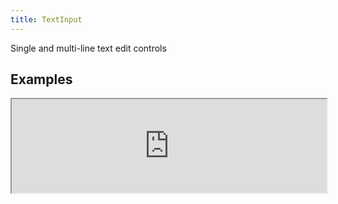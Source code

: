 ```yaml
---
title: TextInput
---
```

Single and multi-line text edit controls

## Examples

<div><iframe style="width: 100%; margin: 0;" src="https://uiexplorer.blankapp.org/slices/textinput-example" scrolling="no" /></div>

```jsx
<TextInput />
```

## API

Based on https://facebook.github.io/react-native/docs/textinput.html
